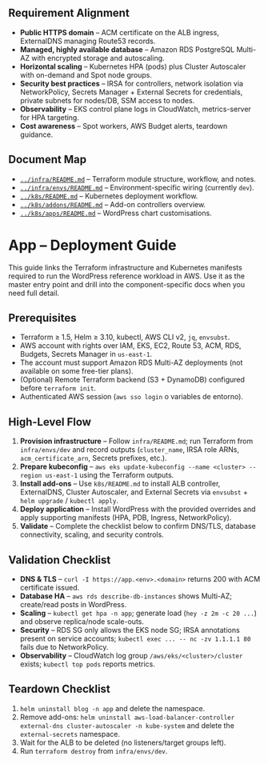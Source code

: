 
## Requirement Alignment
- **Public HTTPS domain** – ACM certificate on the ALB ingress, ExternalDNS managing Route53 records.
- **Managed, highly available database** – Amazon RDS PostgreSQL Multi-AZ with encrypted storage and autoscaling.
- **Horizontal scaling** – Kubernetes HPA (pods) plus Cluster Autoscaler with on-demand and Spot node groups.
- **Security best practices** – IRSA for controllers, network isolation via NetworkPolicy, Secrets Manager + External Secrets for credentials, private subnets for nodes/DB, SSM access to nodes.
- **Observability** – EKS control plane logs in CloudWatch, metrics-server for HPA targeting.
- **Cost awareness** – Spot workers, AWS Budget alerts, teardown guidance.

## Document Map
- [`../infra/README.md`](../infra/README.md) – Terraform module structure, workflow, and notes.
- [`../infra/envs/README.md`](../infra/envs/README.md) – Environment-specific wiring (currently `dev`).
- [`../k8s/README.md`](../k8s/README.md) – Kubernetes deployment workflow.
- [`../k8s/addons/README.md`](../k8s/addons/README.md) – Add-on controllers overview.
- [`../k8s/apps/README.md`](../k8s/apps/README.md) – WordPress chart customisations.

# App – Deployment Guide

This guide links the Terraform infrastructure and Kubernetes manifests required to run the WordPress reference workload in AWS. Use it as the master entry point and drill into the component-specific docs when you need full detail.

## Prerequisites
- Terraform ≥ 1.5, Helm ≥ 3.10, kubectl, AWS CLI v2, `jq`, `envsubst`.
- AWS account with rights over IAM, EKS, EC2, Route 53, ACM, RDS, Budgets, Secrets Manager in `us-east-1`.
- The account must support Amazon RDS Multi-AZ deployments (not available on some free-tier plans).
- (Optional) Remote Terraform backend (S3 + DynamoDB) configured before `terraform init`.
- Authenticated AWS session (`aws sso login` o variables de entorno).

## High-Level Flow
1. **Provision infrastructure** – Follow `infra/README.md`; run Terraform from `infra/envs/dev` and record outputs (`cluster_name`, IRSA role ARNs, `acm_certificate_arn`, Secrets prefixes, etc.).
2. **Prepare kubeconfig** – `aws eks update-kubeconfig --name <cluster> --region us-east-1` using the Terraform outputs.
3. **Install add-ons** – Use `k8s/README.md` to install ALB controller, ExternalDNS, Cluster Autoscaler, and External Secrets via `envsubst` + `helm upgrade` / `kubectl apply`.
4. **Deploy application** – Install WordPress with the provided overrides and apply supporting manifests (HPA, PDB, Ingress, NetworkPolicy).
5. **Validate** – Complete the checklist below to confirm DNS/TLS, database connectivity, scaling, and security controls.

## Validation Checklist
- **DNS & TLS** – `curl -I https://app.<env>.<domain>` returns 200 with ACM certificate issued.
- **Database HA** – `aws rds describe-db-instances` shows Multi-AZ; create/read posts in WordPress.
- **Scaling** – `kubectl get hpa -n app`; generate load (`hey -z 2m -c 20 ...`) and observe replica/node scale-outs.
- **Security** – RDS SG only allows the EKS node SG; IRSA annotations present on service accounts; `kubectl exec ... -- nc -zv 1.1.1.1 80` fails due to NetworkPolicy.
- **Observability** – CloudWatch log group `/aws/eks/<cluster>/cluster` exists; `kubectl top pods` reports metrics.

## Teardown Checklist
1. `helm uninstall blog -n app` and delete the namespace.
2. Remove add-ons: `helm uninstall aws-load-balancer-controller external-dns cluster-autoscaler -n kube-system` and delete the `external-secrets` namespace.
3. Wait for the ALB to be deleted (no listeners/target groups left).
4. Run `terraform destroy` from `infra/envs/dev`.
